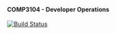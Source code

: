 #### COMP3104 - Developer Operations

[![Build Status](https://app.travis-ci.com/taylormarz/COMP3104.svg?token=bGad9p6xEapvxKocD54N&branch=main)](https://app.travis-ci.com/taylormarz/COMP3104)